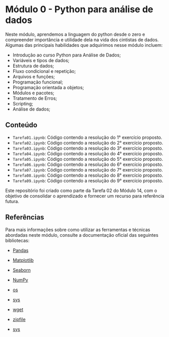 # Módulo 0 - Python para análise de dados

Neste módulo, aprendemos a linguagem do python desde o zero e compreender importância e utilidade dela na vida dos cintistas de dados. Algumas das principais habilidades que adquirimos  nesse módulo incluem:

- Introdução ao curso Python para Análise de Dados;
- Variáveis e tipos de dados;
- Estrutura de dados;
- Fluxo condicional e repetição;
- Arquivos e funções;
- Programação funcional;
- Programação orientada a objetos;
- Módulos e pacotes;
- Tratamento de Erros;
- Scripting;
- Análise de dados;

## Conteúdo

- `Tarefa01.ipynb`: Código contendo a resolução do 1° exercício proposto.
- `Tarefa02.ipynb`: Código contendo a resolução do 2° exercício proposto.
- `Tarefa03.ipynb`: Código contendo a resolução do 3° exercício proposto.
- `Tarefa04.ipynb`: Código contendo a resolução do 4° exercício proposto.
- `Tarefa05.ipynb`: Código contendo a resolução do 5° exercício proposto.
- `Tarefa06.ipynb`: Código contendo a resolução do 6° exercício proposto.
- `Tarefa07.ipynb`: Código contendo a resolução do 7° exercício proposto.
- `Tarefa08.ipynb`: Código contendo a resolução do 8° exercício proposto.
- `Tarefa09.ipynb`: Código contendo a resolução do 9° exercício proposto.

Este repositório foi criado como parte da Tarefa 02 do Módulo 14, com o objetivo de consolidar o aprendizado e fornecer um recurso para referência futura.

## Referências

Para mais informações sobre como utilizar as ferramentas e técnicas abordadas neste módulo, consulte a documentação oficial das seguintes bibliotecas:

- [Pandas](https://pandas.pydata.org/docs/)
- [Matplotlib](https://matplotlib.org/stable/contents.html)
- [Seaborn](https://seaborn.pydata.org/tutorial.html)
- [NumPy](https://numpy.org/doc/)
- [os](https://docs.python.org/3/library/os.html)
- [sys](https://docs.python.org/3/library/sys.html)

- [wget](https://pypi.org/project/wget/)
- [zipfile](https://docs.python.org/3/library/zipfile.html)
- [sys](https://docs.python.org/3/library/sys.html)

